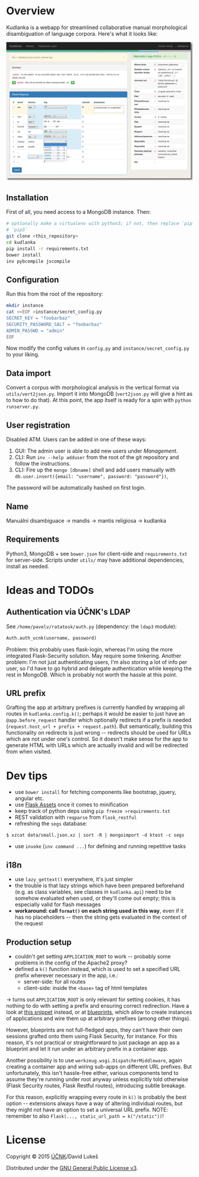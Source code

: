 # Overview

Kudlanka is a webapp for streamlined collaborative manual morphological disambiguation
of language corpora. Here's what it looks like:

![Kudlanka in action](./kudlanka.png)

## Installation

First of all, you need access to a MongoDB instance. Then:

```sh
# optionally make a virtualenv with python3; if not, then replace `pip` with
# `pip3`
git clone <this_repository>
cd kudlanka
pip install -r requirements.txt
bower install
inv pybcompile jscompile
```

## Configuration

Run this from the root of the repository:

```sh
mkdir instance
cat <<EOF >instance/secret_config.py
SECRET_KEY = "foobarbaz"
SECURITY_PASSWORD_SALT = "foobarbaz"
ADMIN_PASSWD = "admin"
EOF
```

Now modify the config values in `config.py` and `instance/secret_config.py` to
your liking.

## Data import

Convert a corpus with morphological analysis in the vertical format via
`utils/vert2json.py`. Import it into MongoDB (`vert2json.py` will give a hint as
to how to do that). At this point, the app itself is ready for a spin with
`python runserver.py`.

## User registration

Disabled ATM. Users can be added in one of these ways:

1. GUI: The admin user is able to add new users under *Management*.
2. CLI: Run `inv --help adduser` from the root of the git repository and follow
   the instructions.
3. CLI: Fire up the `mongo [dbname]` shell and add users manually with
   `db.user.insert({email: "username", password: "password"})`,

The password will be automatically hashed on first login.

## Name

Manuální disambiguace → mandis → mantis religiosa → kudlanka

## Requirements

Python3, MongoDB + see `bower.json` for client-side and `requirements.txt` for
server-side. Scripts under `utils/` may have additional dependencies, install as
needed.

# Ideas and TODOs

## Authentication via ÚČNK's LDAP

See `/home/pavelv/ratatosk/auth.py` (dependency: the `ldap3` module):

```python
Auth.auth_ucnk(username, password)
```

Problem: this probably uses flask-login, whereas I'm using the more integrated
Flask-Security solution. May require some tinkering. Another problem: I'm not
just authenticating users, I'm also storing a lot of info per user, so I'd have
to go hybrid and delegate authentication while keeping the rest in MongoDB.
Which is probably not worth the hassle at this point.

## URL prefix

Grafting the app at arbitrary prefixes is currently handled by wrapping all
routes in `kudlanka.config.k()`; perhaps it would be easier to just have an
`@app.before_request` handler which optionally redirects if a prefix is needed
(`request.host_url + prefix + request.path`). But semantically, building this
functionality on redirects is just wrong -- redirects should be used for URLs
which are not under one's control. So it doesn't make sense for the app to
generate HTML with URLs which are actually invalid and will be redirected from
when visited.

# Dev tips

- use `bower install` for fetching components like bootstrap, jquery, angular
  etc.
- use [Flask Assets](http://flask-assets.readthedocs.org/en/latest/) once it
  comes to minification
- keep track of python deps using `pip freeze >requirements.txt`
- REST validation with `reqparse` from `flask_restful`
- refreshing the `segs` database:

```
$ xzcat data/small.json.xz | sort -R | mongoimport -d ktest -c segs
```

- use `invoke` (`inv command ...`) for defining and running repetitive tasks

## i18n

- use `lazy_gettext()` everywhere, it's just simpler
- the trouble is that lazy strings which have been prepared beforehand (e.g. as
  class variables, see classes in `kudlanka.api`) need to be somehow evaluated
  when used, or they'll come out empty; this is especially valid for flash
  messages
- **workaround: call `format()` on each string used in this way**, even if it
  has no placeholders -- then the string gets evaluated in the context of the
  request

## Production setup

- couldn't get setting `APPLICATION_ROOT` to work -- probably some problems in
  the config of the Apache2 proxy?
- defined a `k()` function instead, which is used to set a specified URL prefix
  wherever necessary in the app, i.e.:
  - server-side: for all routes
  - client-side: inside the `<base>` tag of html templates

→ turns out `APPLICATION_ROOT` is only relevant for setting cookies, it has
nothing to do with setting a prefix and ensuring correct redirection. Have a
look at [this snippet](http://flask.pocoo.org/snippets/35/) instead, or at
[blueprints](http://flask.pocoo.org/docs/0.10/blueprints/), which allow to
create instances of applications and wire them up at arbitrary prefixes (among
other things).

However, blueprints are not full-fledged apps, they can't have their own
sessions grafted onto them using Flask Security, for instance. For this reason,
it's not practical or straightforward to just package an app as a blueprint and
let it run under an arbitrary prefix in a container app.

Another possibility is to use `werkzeug.wsgi.DispatcherMiddleware`, again
creating a container app and wiring sub-apps on different URL prefixes. But
unfortunately, this isn't hassle-free either, various components tend to assume
they're running under root anyway unless explicitly told otherwise (Flask
Security routes, Flask Restful routes), introducing subtle breakage.

For this reason, explicitly wrapping every route in `k()` is probably the best
option -- extensions always have a way of altering individual routes, but they
might not have an option to set a universal URL prefix. NOTE: remember to also
`Flask(..., static_url_path = k("/static"))`!

# License

Copyright © 2015 [ÚČNK](http://korpus.cz)/David Lukeš

Distributed under the
[GNU General Public License v3](http://www.gnu.org/licenses/gpl-3.0.en.html).
